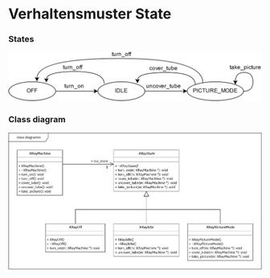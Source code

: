 # Verhaltensmuster State

### States

![](markdown/state.png)

### Class diagram

![](markdown/XRayMachine.png)

